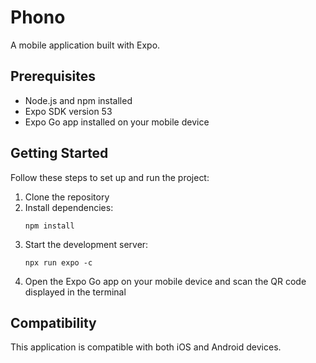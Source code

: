 # Phono

A mobile application built with Expo.

## Prerequisites

- Node.js and npm installed
- Expo SDK version 53
- Expo Go app installed on your mobile device

## Getting Started

Follow these steps to set up and run the project:

1. Clone the repository
2. Install dependencies:
   ```
   npm install
   ```
3. Start the development server:
   ```
   npx run expo -c
   ```
4. Open the Expo Go app on your mobile device and scan the QR code displayed in the terminal

## Compatibility

This application is compatible with both iOS and Android devices.